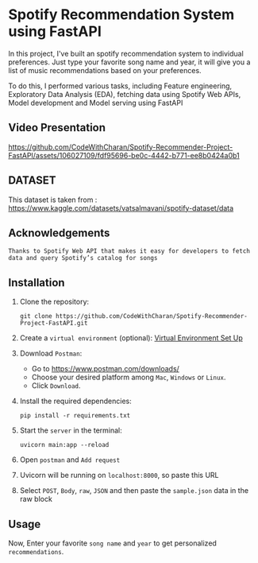 # Spotify Recommendation System using FastAPI

In this project, I've built an spotify recommendation system to individual preferences. Just type your favorite song name and year, it will give you a list of music recommendations based on your preferences.

To do this, I performed various tasks, including Feature engineering, Exploratory Data Analysis (EDA), fetching data using Spotify Web APIs, Model development and Model serving using FastAPI

## Video Presentation
https://github.com/CodeWithCharan/Spotify-Recommender-Project-FastAPI/assets/106027109/fdf95696-be0c-4442-b771-ee8b0424a0b1


## DATASET
This dataset is taken from : https://www.kaggle.com/datasets/vatsalmavani/spotify-dataset/data<br/>

## Acknowledgements
`Thanks to Spotify Web API that makes it easy for developers to fetch data and query Spotify’s catalog for songs`

## Installation

1. Clone the repository:

   ```
   git clone https://github.com/CodeWithCharan/Spotify-Recommender-Project-FastAPI.git
   ```

2. Create a `virtual environment` (optional): [Virtual Environment Set Up](https://github.com/CodeWithCharan/virtual-env-setup)

3. Download `Postman`: 
    - Go to https://www.postman.com/downloads/
    - Choose your desired platform among `Mac`, `Windows` or `Linux`.
    - Click `Download`.

4. Install the required dependencies:

    ```
    pip install -r requirements.txt
    ```

5. Start the `server` in the terminal:
    ```
    uvicorn main:app --reload  
    ```
6. Open `postman` and `Add request`

7. Uvicorn will be running on `localhost:8000`, so paste this URL

8. Select `POST`, `Body`, `raw`, `JSON` and then paste the `sample.json` data in the raw block



## Usage
Now, Enter your favorite `song name` and `year` to get personalized `recommendations`.